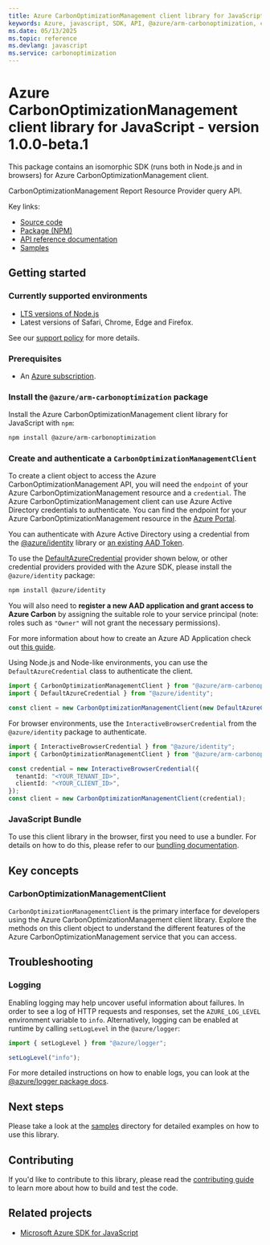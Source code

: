```yaml
---
title: Azure CarbonOptimizationManagement client library for JavaScript
keywords: Azure, javascript, SDK, API, @azure/arm-carbonoptimization, carbonoptimization
ms.date: 05/13/2025
ms.topic: reference
ms.devlang: javascript
ms.service: carbonoptimization
---
```

# Azure CarbonOptimizationManagement client library for JavaScript - version 1.0.0-beta.1 


This package contains an isomorphic SDK (runs both in Node.js and in browsers) for Azure CarbonOptimizationManagement client.

CarbonOptimizationManagement Report Resource Provider query API.

Key links:

- [Source code](https://github.com/Azure/azure-sdk-for-js/tree/@azure/arm-carbonoptimization_1.0.0-beta.1/sdk/carbonoptimization/arm-carbonoptimization)
- [Package (NPM)](https://www.npmjs.com/package/@azure/arm-carbonoptimization)
- [API reference documentation](https://learn.microsoft.com/javascript/api/@azure/arm-carbonoptimization?view=azure-node-preview)
- [Samples](https://github.com/Azure/azure-sdk-for-js/tree/@azure/arm-carbonoptimization_1.0.0-beta.1/sdk/carbonoptimization/arm-carbonoptimization/samples)

## Getting started

### Currently supported environments

- [LTS versions of Node.js](https://github.com/nodejs/release#release-schedule)
- Latest versions of Safari, Chrome, Edge and Firefox.

See our [support policy](https://github.com/Azure/azure-sdk-for-js/blob/@azure/arm-carbonoptimization_1.0.0-beta.1/SUPPORT.md) for more details.

### Prerequisites

- An [Azure subscription][azure_sub].

### Install the `@azure/arm-carbonoptimization` package

Install the Azure CarbonOptimizationManagement client library for JavaScript with `npm`:

```bash
npm install @azure/arm-carbonoptimization
```

### Create and authenticate a `CarbonOptimizationManagementClient`

To create a client object to access the Azure CarbonOptimizationManagement API, you will need the `endpoint` of your Azure CarbonOptimizationManagement resource and a `credential`. The Azure CarbonOptimizationManagement client can use Azure Active Directory credentials to authenticate.
You can find the endpoint for your Azure CarbonOptimizationManagement resource in the [Azure Portal][azure_portal].

You can authenticate with Azure Active Directory using a credential from the [@azure/identity][azure_identity] library or [an existing AAD Token](https://github.com/Azure/azure-sdk-for-js/blob/@azure/arm-carbonoptimization_1.0.0-beta.1/sdk/identity/identity/samples/AzureIdentityExamples.md#authenticating-with-a-pre-fetched-access-token).

To use the [DefaultAzureCredential][defaultazurecredential] provider shown below, or other credential providers provided with the Azure SDK, please install the `@azure/identity` package:

```bash
npm install @azure/identity
```

You will also need to **register a new AAD application and grant access to Azure Carbon** by assigning the suitable role to your service principal (note: roles such as `"Owner"` will not grant the necessary permissions).

For more information about how to create an Azure AD Application check out [this guide](https://learn.microsoft.com/azure/active-directory/develop/howto-create-service-principal-portal).

Using Node.js and Node-like environments, you can use the `DefaultAzureCredential` class to authenticate the client.

```ts snippet:ReadmeSampleCreateClient_Node
import { CarbonOptimizationManagementClient } from "@azure/arm-carbonoptimization";
import { DefaultAzureCredential } from "@azure/identity";

const client = new CarbonOptimizationManagementClient(new DefaultAzureCredential());
```

For browser environments, use the `InteractiveBrowserCredential` from the `@azure/identity` package to authenticate.

```ts snippet:ReadmeSampleCreateClient_Browser
import { InteractiveBrowserCredential } from "@azure/identity";
import { CarbonOptimizationManagementClient } from "@azure/arm-carbonoptimization";

const credential = new InteractiveBrowserCredential({
  tenantId: "<YOUR_TENANT_ID>",
  clientId: "<YOUR_CLIENT_ID>",
});
const client = new CarbonOptimizationManagementClient(credential);
```


### JavaScript Bundle
To use this client library in the browser, first you need to use a bundler. For details on how to do this, please refer to our [bundling documentation](https://aka.ms/AzureSDKBundling).

## Key concepts

### CarbonOptimizationManagementClient

`CarbonOptimizationManagementClient` is the primary interface for developers using the Azure CarbonOptimizationManagement client library. Explore the methods on this client object to understand the different features of the Azure CarbonOptimizationManagement service that you can access.

## Troubleshooting

### Logging

Enabling logging may help uncover useful information about failures. In order to see a log of HTTP requests and responses, set the `AZURE_LOG_LEVEL` environment variable to `info`. Alternatively, logging can be enabled at runtime by calling `setLogLevel` in the `@azure/logger`:

```ts snippet:SetLogLevel
import { setLogLevel } from "@azure/logger";

setLogLevel("info");
```

For more detailed instructions on how to enable logs, you can look at the [@azure/logger package docs](https://github.com/Azure/azure-sdk-for-js/tree/@azure/arm-carbonoptimization_1.0.0-beta.1/sdk/core/logger).

## Next steps

Please take a look at the [samples](https://github.com/Azure/azure-sdk-for-js/tree/@azure/arm-carbonoptimization_1.0.0-beta.1/sdk/carbonoptimization/arm-carbonoptimization/samples) directory for detailed examples on how to use this library.

## Contributing

If you'd like to contribute to this library, please read the [contributing guide](https://github.com/Azure/azure-sdk-for-js/blob/@azure/arm-carbonoptimization_1.0.0-beta.1/CONTRIBUTING.md) to learn more about how to build and test the code.

## Related projects

- [Microsoft Azure SDK for JavaScript](https://github.com/Azure/azure-sdk-for-js)

[azure_sub]: https://azure.microsoft.com/free/
[azure_portal]: https://portal.azure.com
[azure_identity]: https://github.com/Azure/azure-sdk-for-js/tree/@azure/arm-carbonoptimization_1.0.0-beta.1/sdk/identity/identity
[defaultazurecredential]: https://github.com/Azure/azure-sdk-for-js/tree/@azure/arm-carbonoptimization_1.0.0-beta.1/sdk/identity/identity#defaultazurecredential

